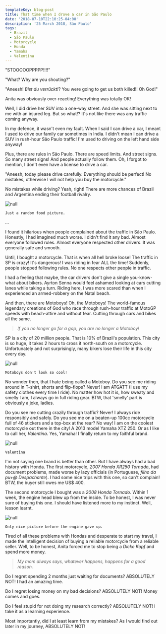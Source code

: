 ```yaml
---
templateKey: blog-post
title: That time when I drove a car in São Paulo
date: '2018-07-10T22:10:25-04:00'
description: '25 March 2018, São Paulo'
tags:
  - Brazil
  - São Paulo
  - Motorcycle
  - Honda
  - Yamaha
  - Valentina
---
```

"STOOOOOPPPPP!!!!"

"What? Why are you shouting?"

"Aneesh! _Bist du verrückt!_? You were going to get us both killed!! Oh God!"

Anita was obviously over-reacting! Everything was totally OK!

Well, I did drive her SUV into a one-way street. And she was sitting next to me with an injured leg. But so what!? It's not like there was any traffic coming anyway.

In my defence, it wasn't even my fault. When I said I can drive a car, I meant I used to drive our family car sometimes in India. I didn't mean I can drive a SUV in rush-hour São Paulo traffic! I'm used to driving on the left hand side anyway!

Plus, there are rules in São Paulo. There are speed limits. And street signs. So many street signs! And people actually follow them. Oh, I forgot to mention, I don't even have a license to drive a car.

"Aneesh, today please drive carefully. Everything should be perfect! No mistakes, otherwise I will not help you buy the motorcycle."

No mistakes while driving? Yeah, right! There are more chances of Brazil and Argentina ending their football rivalry.

![null](/img/sp4.jpg)
```
Just a random food picture.
```

...

I found it hilarious when people complained about the traffic in São Paulo. Honestly, I had imagined much worse. I didn't find it any bad. Almost everyone followed rules. Almost everyone respected other drivers. It was generally safe and smooth.

Until, I bought a motorcycle. That is when all hell broke loose! The traffic in SP is crazy! It's dangerous! I was riding in fear ALL the time! Suddenly, people stopped following rules. No one respects other people in traffic.

I had a feeling that maybe, the car drivers don't give a single you-know-what about bikers. Ayrton Senna would feel ashamed looking at cars cutting lanes while taking a turn. Riding here, I was more scared than when I experienced an armed-robbery on the Natal beach.

And then, there are Motoboys! Oh, the Motoboys! The world-famous legendary creations of God who race through rush-hour traffic at MotoGP speeds with beach-attire and without fear. Cutting through cars and bikes all the same.

> _If you no longer go for a gap, you are no longer a Motoboy!_

SP is a city of 20 million people. That is 10% of Brazil's population. This city is so huge, it takes 2 hours to cross it north-south on a motorcycle. Unfortunately and not surprisingly, many bikers lose their life in this city every day.

![null](/img/sp1.jpg)
```
Motoboys don't look so cool!
```

No wonder then, that I hate being called a Motoboy. Do you see me riding around in T-shirt, shorts and flip-flops? Never! I am ATGATT (I use my safety clothes every time I ride). No matter how hot it is, how sweaty and smelly I am, I always go in full riding gear. BTW, that 'smelly' part is obviously a joke, ladies.

Do you see me cutting crazily through traffic? Never! I always ride responsibly and safely. Do you see me on a beaten-up 100cc motorcycle full of 46 stickers and a top-box at the rear? No way! I am on the coolest motorcycle out there in the city! A 2013 model Yamaha XTZ 250. Or as I like to call her, _Valentina_. Yes, Yamaha! I finally return to my faithful brand.

![null](/img/sp2.jpg)
```
Valentina
```

I'm not saying one brand is better than other. But I have always had a bad history with Honda. The first motorcycle, _2007 Honda XR250 Tornado_, had document problems, made worse by lazy officials (in Portuguese, _filho da pu+@ Despachante_). I had some nice trips with this one, so can't complain! BTW, the buyer still owes me US$ 400.

The second motorcycle I bought was a _2008 Honda Tornado_. Within 1 week, the engine head blew up from the inside. To be honest, I was never sure of buying this one. I should have listened more to my instinct. Well, lesson learnt.

![null](/img/sp3.jpg)
```
Only nice picture before the engine gave up.
```

Tired of all these problems with Hondas and desperate to start my travel, I made the intelligent decision of buying a reliable motorcycle from a reliable seller. Well, to be honest, Anita forced me to stop being a _Dicke Kopf_ and spend more money.

> _My mom always says, whatever happens, happens for a good reason._

Do I regret spending 2 months just waiting for documents? ABSOLUTELY NOT! I had an amazing time.

Do I regret losing money on my bad decisions? ABSOLUTELY NOT! Money comes and goes.

Do I feel stupid for not doing my research correctly? ABSOLUTELY NOT! I take it as a learning experience.

Most importantly, did I at least learn from my mistakes? As I would find out later in my journey, ABSOLUTELY NOT!
